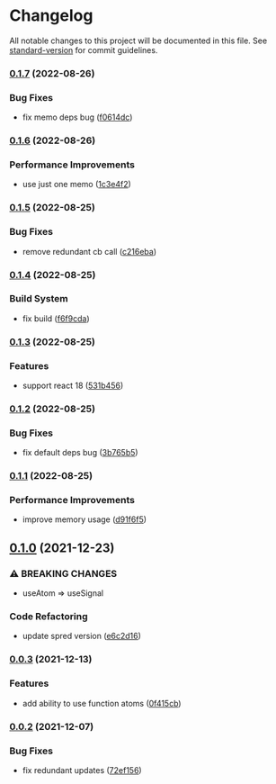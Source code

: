 # Changelog

All notable changes to this project will be documented in this file. See [standard-version](https://github.com/conventional-changelog/standard-version) for commit guidelines.

### [0.1.7](https://github.com/art-bazhin/spred-react/compare/v0.1.6...v0.1.7) (2022-08-26)


### Bug Fixes

* fix memo deps bug ([f0614dc](https://github.com/art-bazhin/spred-react/commit/f0614dc0c3ce4c5e8473a234573cde77a37e05c9))

### [0.1.6](https://github.com/art-bazhin/spred-react/compare/v0.1.5...v0.1.6) (2022-08-26)


### Performance Improvements

* use just one memo ([1c3e4f2](https://github.com/art-bazhin/spred-react/commit/1c3e4f204439f519f73ac7caa3b22c7202febb41))

### [0.1.5](https://github.com/art-bazhin/spred-react/compare/v0.1.4...v0.1.5) (2022-08-25)


### Bug Fixes

* remove redundant cb call ([c216eba](https://github.com/art-bazhin/spred-react/commit/c216eba9ba9b6a2a99adefb854496e35373188a5))

### [0.1.4](https://github.com/art-bazhin/spred-react/compare/v0.1.3...v0.1.4) (2022-08-25)


### Build System

* fix build ([f6f9cda](https://github.com/art-bazhin/spred-react/commit/f6f9cda4fcc8c9a5b07f5c8cedc93ec173fc4f75))

### [0.1.3](https://github.com/art-bazhin/spred-react/compare/v0.1.2...v0.1.3) (2022-08-25)


### Features

* support react 18 ([531b456](https://github.com/art-bazhin/spred-react/commit/531b456d11a4eb923555f1f9d0098a06caed5797))

### [0.1.2](https://github.com/art-bazhin/spred-react/compare/v0.1.1...v0.1.2) (2022-08-25)


### Bug Fixes

* fix default deps bug ([3b765b5](https://github.com/art-bazhin/spred-react/commit/3b765b54d42c3360228556146f898f01d96ed147))

### [0.1.1](https://github.com/art-bazhin/spred-react/compare/v0.1.0...v0.1.1) (2022-08-25)


### Performance Improvements

* improve memory usage ([d91f6f5](https://github.com/art-bazhin/spred-react/commit/d91f6f58e1fd5b058c4f0f562eb2947c0d07152b))

## [0.1.0](https://github.com/art-bazhin/spred-react/compare/v0.0.3...v0.1.0) (2021-12-23)


### ⚠ BREAKING CHANGES

* useAtom => useSignal

### Code Refactoring

* update spred version ([e6c2d16](https://github.com/art-bazhin/spred-react/commit/e6c2d16b699fa7c09e2d144f043de4a353ef6231))

### [0.0.3](https://github.com/art-bazhin/spred-react/compare/v0.0.2...v0.0.3) (2021-12-13)


### Features

* add ability to use function atoms ([0f415cb](https://github.com/art-bazhin/spred-react/commit/0f415cb2b5adbd0644958eb58eae1984a063100b))

### [0.0.2](https://github.com/art-bazhin/spred-react/compare/v0.0.1...v0.0.2) (2021-12-07)


### Bug Fixes

* fix redundant updates ([72ef156](https://github.com/art-bazhin/spred-react/commit/72ef156ec038586a75997b6e14e7595ac5f9eecd))
